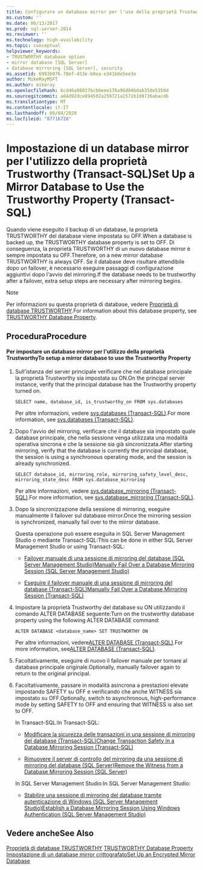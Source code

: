 ```yaml
---
title: Configurare un database mirror per l'uso della proprietà Trustworthy (Transact-SQL) | Microsoft Docs
ms.custom: ''
ms.date: 06/13/2017
ms.prod: sql-server-2014
ms.reviewer: ''
ms.technology: high-availability
ms.topic: conceptual
helpviewer_keywords:
- TRUSTWORTHY database option
- mirror database [SQL Server]
- database mirroring [SQL Server], security
ms.assetid: 6993b076-78ef-453e-b0ea-e341b8e5ee3e
author: MikeRayMSFT
ms.author: mikeray
ms.openlocfilehash: 6cd46a08037bcb6eee178a96d84bdab358e5350d
ms.sourcegitcommit: ad4d92dce894592a259721a1571b1d8736abacdb
ms.translationtype: MT
ms.contentlocale: it-IT
ms.lasthandoff: 08/04/2020
ms.locfileid: "87716728"
---
```

# <a name="set-up-a-mirror-database-to-use-the-trustworthy-property-transact-sql"></a><span data-ttu-id="2ecc7-102">Impostazione di un database mirror per l'utilizzo della proprietà Trustworthy (Transact-SQL)</span><span class="sxs-lookup"><span data-stu-id="2ecc7-102">Set Up a Mirror Database to Use the Trustworthy Property (Transact-SQL)</span></span>
  <span data-ttu-id="2ecc7-103">Quando viene eseguito il backup di un database, la proprietà TRUSTWORTHY del database viene impostata su OFF.</span><span class="sxs-lookup"><span data-stu-id="2ecc7-103">When a database is backed up, the TRUSTWORTHY database property is set to OFF.</span></span> <span data-ttu-id="2ecc7-104">Di conseguenza, la proprietà TRUSTWORTHY di un nuovo database mirror è sempre impostata su OFF.</span><span class="sxs-lookup"><span data-stu-id="2ecc7-104">Therefore, on a new mirror database TRUSTWORTHY is always OFF.</span></span> <span data-ttu-id="2ecc7-105">Se il database deve risultare attendibile dopo un failover, è necessario eseguire passaggi di configurazione aggiuntivi dopo l'avvio del mirroring.</span><span class="sxs-lookup"><span data-stu-id="2ecc7-105">If the database needs to be trustworthy after a failover, extra setup steps are necessary after mirroring begins.</span></span>  
  
> [!NOTE]  
>  <span data-ttu-id="2ecc7-106">Per informazioni su questa proprietà di database, vedere [Proprietà di database TRUSTWORTHY](../../relational-databases/security/trustworthy-database-property.md).</span><span class="sxs-lookup"><span data-stu-id="2ecc7-106">For information about this database property, see [TRUSTWORTHY Database Property](../../relational-databases/security/trustworthy-database-property.md).</span></span>  
  
## <a name="procedure"></a><span data-ttu-id="2ecc7-107">Procedura</span><span class="sxs-lookup"><span data-stu-id="2ecc7-107">Procedure</span></span>  
  
#### <a name="to-setup-a-mirror-database-to-use-the-trustworthy-property"></a><span data-ttu-id="2ecc7-108">Per impostare un database mirror per l'utilizzo della proprietà Trustworthy</span><span class="sxs-lookup"><span data-stu-id="2ecc7-108">To setup a mirror database to use the Trustworthy Property</span></span>  
  
1.  <span data-ttu-id="2ecc7-109">Sull'istanza del server principale verificare che nel database principale la proprietà Trustworthy sia impostata su ON.</span><span class="sxs-lookup"><span data-stu-id="2ecc7-109">On the principal server instance, verify that the principal database has the Trustworthy property turned on.</span></span>  
  
    ```  
    SELECT name, database_id, is_trustworthy_on FROM sys.databases   
    ```  
  
     <span data-ttu-id="2ecc7-110">Per altre informazioni, vedere [sys.databases &#40;Transact-SQL&#41;](/sql/relational-databases/system-catalog-views/sys-databases-transact-sql).</span><span class="sxs-lookup"><span data-stu-id="2ecc7-110">For more information, see [sys.databases &#40;Transact-SQL&#41;](/sql/relational-databases/system-catalog-views/sys-databases-transact-sql).</span></span>  
  
2.  <span data-ttu-id="2ecc7-111">Dopo l'avvio del mirroring, verificare che il database sia impostato quale database principale, che nella sessione venga utilizzata una modalità operativa sincrona e che la sessione sia già sincronizzata.</span><span class="sxs-lookup"><span data-stu-id="2ecc7-111">After starting mirroring, verify that the database is currently the principal database, the session is using a synchronous operating mode, and the session is already synchronized.</span></span>  
  
    ```  
    SELECT database_id, mirroring_role, mirroring_safety_level_desc, mirroring_state_desc FROM sys.database_mirroring  
    ```  
  
     <span data-ttu-id="2ecc7-112">Per altre informazioni, vedere [sys.database_mirroring &#40;Transact-SQL&#41;](/sql/relational-databases/system-catalog-views/sys-database-mirroring-transact-sql).</span><span class="sxs-lookup"><span data-stu-id="2ecc7-112">For more information, see [sys.database_mirroring &#40;Transact-SQL&#41;](/sql/relational-databases/system-catalog-views/sys-database-mirroring-transact-sql).</span></span>  
  
3.  <span data-ttu-id="2ecc7-113">Dopo la sincronizzazione della sessione di mirroring, eseguire manualmente il failover sul database mirror.</span><span class="sxs-lookup"><span data-stu-id="2ecc7-113">Once the mirroring session is synchronized, manually fail over to the mirror database.</span></span>  
  
     <span data-ttu-id="2ecc7-114">Questa operazione può essere eseguita in SQL Server Management Studio o mediante Transact-SQL:</span><span class="sxs-lookup"><span data-stu-id="2ecc7-114">This can be done in either SQL Server Management Studio or using Transact-SQL:</span></span>  
  
    -   [<span data-ttu-id="2ecc7-115">Failover manuale di una sessione di mirroring del database &#40;SQL Server Management Studio&#41;</span><span class="sxs-lookup"><span data-stu-id="2ecc7-115">Manually Fail Over a Database Mirroring Session &#40;SQL Server Management Studio&#41;</span></span>](manually-fail-over-a-database-mirroring-session-sql-server-management-studio.md)  
  
    -   [<span data-ttu-id="2ecc7-116">Eseguire il failover manuale di una sessione di mirroring del database &#40;Transact-SQL&#41;</span><span class="sxs-lookup"><span data-stu-id="2ecc7-116">Manually Fail Over a Database Mirroring Session &#40;Transact-SQL&#41;</span></span>](manually-fail-over-a-database-mirroring-session-transact-sql.md)  
  
4.  <span data-ttu-id="2ecc7-117">Impostare la proprietà Trustworthy del database su ON utilizzando il comando ALTER DATABASE seguente:</span><span class="sxs-lookup"><span data-stu-id="2ecc7-117">Turn on the trustworthy database property using the following ALTER DATABASE command:</span></span>  
  
    ```  
    ALTER DATABASE <database_name> SET TRUSTWORTHY ON  
    ```  
  
     <span data-ttu-id="2ecc7-118">Per altre informazioni, vedere[ALTER DATABASE &#40;Transact-SQL&#41;](/sql/t-sql/statements/alter-database-transact-sql).</span><span class="sxs-lookup"><span data-stu-id="2ecc7-118">For more information, see[ALTER DATABASE &#40;Transact-SQL&#41;](/sql/t-sql/statements/alter-database-transact-sql).</span></span>  
  
5.  <span data-ttu-id="2ecc7-119">Facoltativamente, eseguire di nuovo il failover manuale per tornare al database principale originale.</span><span class="sxs-lookup"><span data-stu-id="2ecc7-119">Optionally, manually failover again to return to the original principal.</span></span>  
  
6.  <span data-ttu-id="2ecc7-120">Facoltativamente, passare in modalità asincrona a prestazioni elevate impostando SAFETY su OFF e verificando che anche WITNESS sia impostato su OFF.</span><span class="sxs-lookup"><span data-stu-id="2ecc7-120">Optionally, switch to asynchronous, high-performance mode by setting SAFETY to OFF and ensuring that WITNESS is also set to OFF.</span></span>  
  
     <span data-ttu-id="2ecc7-121">In Transact-SQL:</span><span class="sxs-lookup"><span data-stu-id="2ecc7-121">In Transact-SQL:</span></span>  
  
    -   [<span data-ttu-id="2ecc7-122">Modificare la sicurezza delle transazioni in una sessione di mirroring del database &#40;Transact-SQL&#41;</span><span class="sxs-lookup"><span data-stu-id="2ecc7-122">Change Transaction Safety in a Database Mirroring Session &#40;Transact-SQL&#41;</span></span>](change-transaction-safety-in-a-database-mirroring-session-transact-sql.md)  
  
    -   [<span data-ttu-id="2ecc7-123">Rimuovere il server di controllo del mirroring da una sessione di mirroring del database &#40;SQL Server&#41;</span><span class="sxs-lookup"><span data-stu-id="2ecc7-123">Remove the Witness from a Database Mirroring Session &#40;SQL Server&#41;</span></span>](remove-the-witness-from-a-database-mirroring-session-sql-server.md)  
  
     <span data-ttu-id="2ecc7-124">In SQL Server Management Studio:</span><span class="sxs-lookup"><span data-stu-id="2ecc7-124">In SQL Server Management Studio:</span></span>  
  
    -   [<span data-ttu-id="2ecc7-125">Stabilire una sessione di mirroring del database tramite autenticazione di Windows &#40;SQL Server Management Studio&#41;</span><span class="sxs-lookup"><span data-stu-id="2ecc7-125">Establish a Database Mirroring Session Using Windows Authentication &#40;SQL Server Management Studio&#41;</span></span>](establish-database-mirroring-session-windows-authentication.md)  
  
## <a name="see-also"></a><span data-ttu-id="2ecc7-126">Vedere anche</span><span class="sxs-lookup"><span data-stu-id="2ecc7-126">See Also</span></span>  
 <span data-ttu-id="2ecc7-127">[Proprietà di database TRUSTWORTHY](../../relational-databases/security/trustworthy-database-property.md) </span><span class="sxs-lookup"><span data-stu-id="2ecc7-127">[TRUSTWORTHY Database Property](../../relational-databases/security/trustworthy-database-property.md) </span></span>  
 [<span data-ttu-id="2ecc7-128">Impostazione di un database mirror crittografato</span><span class="sxs-lookup"><span data-stu-id="2ecc7-128">Set Up an Encrypted Mirror Database</span></span>](set-up-an-encrypted-mirror-database.md)  
  
  
